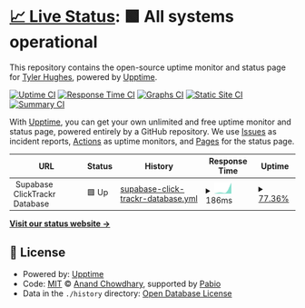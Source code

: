 # [📈 Live Status](https://demo.upptime.js.org): <!--live status--> **🟩 All systems operational**

This repository contains the open-source uptime monitor and status page for [Tyler Hughes](https://demo.upptime.js.org), powered by [Upptime](https://github.com/upptime/upptime).

[![Uptime CI](https://github.com/codewithtyler/status/workflows/Uptime%20CI/badge.svg)](https://github.com/codewithtyler/status/actions?query=workflow%3A%22Uptime+CI%22)
[![Response Time CI](https://github.com/codewithtyler/status/workflows/Response%20Time%20CI/badge.svg)](https://github.com/codewithtyler/status/actions?query=workflow%3A%22Response+Time+CI%22)
[![Graphs CI](https://github.com/codewithtyler/status/workflows/Graphs%20CI/badge.svg)](https://github.com/codewithtyler/status/actions?query=workflow%3A%22Graphs+CI%22)
[![Static Site CI](https://github.com/codewithtyler/status/workflows/Static%20Site%20CI/badge.svg)](https://github.com/codewithtyler/status/actions?query=workflow%3A%22Static+Site+CI%22)
[![Summary CI](https://github.com/codewithtyler/status/workflows/Summary%20CI/badge.svg)](https://github.com/codewithtyler/status/actions?query=workflow%3A%22Summary+CI%22)

With [Upptime](https://upptime.js.org), you can get your own unlimited and free uptime monitor and status page, powered entirely by a GitHub repository. We use [Issues](https://github.com/codewithtyler/status/issues) as incident reports, [Actions](https://github.com/codewithtyler/status/actions) as uptime monitors, and [Pages](https://demo.upptime.js.org) for the status page.

<!--start: status pages-->
<!-- This summary is generated by Upptime (https://github.com/upptime/upptime) -->
<!-- Do not edit this manually, your changes will be overwritten -->
<!-- prettier-ignore -->
| URL | Status | History | Response Time | Uptime |
| --- | ------ | ------- | ------------- | ------ |
| <img alt="" src="https://icons.duckduckgo.com/ip3/null.ico" height="13"> Supabase ClickTrackr Database | 🟩 Up | [supabase-click-trackr-database.yml](https://github.com/codewithtyler/status/commits/HEAD/history/supabase-click-trackr-database.yml) | <details><summary><img alt="Response time graph" src="./graphs/supabase-click-trackr-database/response-time-week.png" height="20"> 186ms</summary><br><a href="https://status.eaglesightlabs.com/history/supabase-click-trackr-database"><img alt="Response time 186" src="https://img.shields.io/endpoint?url=https%3A%2F%2Fraw.githubusercontent.com%2Fcodewithtyler%2Fstatus%2FHEAD%2Fapi%2Fsupabase-click-trackr-database%2Fresponse-time.json"></a><br><a href="https://status.eaglesightlabs.com/history/supabase-click-trackr-database"><img alt="24-hour response time 186" src="https://img.shields.io/endpoint?url=https%3A%2F%2Fraw.githubusercontent.com%2Fcodewithtyler%2Fstatus%2FHEAD%2Fapi%2Fsupabase-click-trackr-database%2Fresponse-time-day.json"></a><br><a href="https://status.eaglesightlabs.com/history/supabase-click-trackr-database"><img alt="7-day response time 186" src="https://img.shields.io/endpoint?url=https%3A%2F%2Fraw.githubusercontent.com%2Fcodewithtyler%2Fstatus%2FHEAD%2Fapi%2Fsupabase-click-trackr-database%2Fresponse-time-week.json"></a><br><a href="https://status.eaglesightlabs.com/history/supabase-click-trackr-database"><img alt="30-day response time 186" src="https://img.shields.io/endpoint?url=https%3A%2F%2Fraw.githubusercontent.com%2Fcodewithtyler%2Fstatus%2FHEAD%2Fapi%2Fsupabase-click-trackr-database%2Fresponse-time-month.json"></a><br><a href="https://status.eaglesightlabs.com/history/supabase-click-trackr-database"><img alt="1-year response time 186" src="https://img.shields.io/endpoint?url=https%3A%2F%2Fraw.githubusercontent.com%2Fcodewithtyler%2Fstatus%2FHEAD%2Fapi%2Fsupabase-click-trackr-database%2Fresponse-time-year.json"></a></details> | <details><summary><a href="https://status.eaglesightlabs.com/history/supabase-click-trackr-database">77.36%</a></summary><a href="https://status.eaglesightlabs.com/history/supabase-click-trackr-database"><img alt="All-time uptime 77.36%" src="https://img.shields.io/endpoint?url=https%3A%2F%2Fraw.githubusercontent.com%2Fcodewithtyler%2Fstatus%2FHEAD%2Fapi%2Fsupabase-click-trackr-database%2Fuptime.json"></a><br><a href="https://status.eaglesightlabs.com/history/supabase-click-trackr-database"><img alt="24-hour uptime 77.36%" src="https://img.shields.io/endpoint?url=https%3A%2F%2Fraw.githubusercontent.com%2Fcodewithtyler%2Fstatus%2FHEAD%2Fapi%2Fsupabase-click-trackr-database%2Fuptime-day.json"></a><br><a href="https://status.eaglesightlabs.com/history/supabase-click-trackr-database"><img alt="7-day uptime 77.36%" src="https://img.shields.io/endpoint?url=https%3A%2F%2Fraw.githubusercontent.com%2Fcodewithtyler%2Fstatus%2FHEAD%2Fapi%2Fsupabase-click-trackr-database%2Fuptime-week.json"></a><br><a href="https://status.eaglesightlabs.com/history/supabase-click-trackr-database"><img alt="30-day uptime 77.36%" src="https://img.shields.io/endpoint?url=https%3A%2F%2Fraw.githubusercontent.com%2Fcodewithtyler%2Fstatus%2FHEAD%2Fapi%2Fsupabase-click-trackr-database%2Fuptime-month.json"></a><br><a href="https://status.eaglesightlabs.com/history/supabase-click-trackr-database"><img alt="1-year uptime 77.36%" src="https://img.shields.io/endpoint?url=https%3A%2F%2Fraw.githubusercontent.com%2Fcodewithtyler%2Fstatus%2FHEAD%2Fapi%2Fsupabase-click-trackr-database%2Fuptime-year.json"></a></details>

<!--end: status pages-->

[**Visit our status website →**](https://demo.upptime.js.org)

## 📄 License

- Powered by: [Upptime](https://github.com/upptime/upptime)
- Code: [MIT](./LICENSE) © [Anand Chowdhary](https://anandchowdhary.com), supported by [Pabio](https://pabio.com)
- Data in the `./history` directory: [Open Database License](https://opendatacommons.org/licenses/odbl/1-0/)
